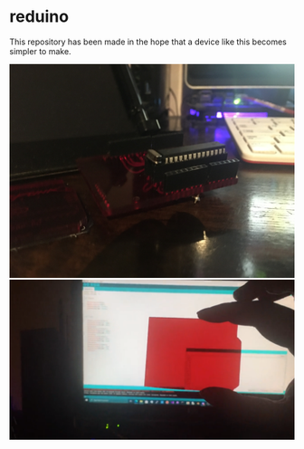 # reduino
This repository has been made in the hope that a device like this becomes simpler to make.

![board](https://github.com/themindvirus/reduino/blob/main/photos/board.jpg)
![translucent](https://github.com/themindvirus/reduino/blob/main/photos/translucent.png)